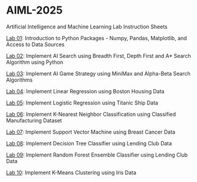 # AIML-2025
Artificial Intelligence and Machine Learning Lab Instruction Sheets

[Lab 01](https://github.com/akki-kittu/AIML_2303A52027/blob/main/Lab%20-%2001.ipynb): Introduction to Python Packages - Numpy, Pandas, Matplotlib, and Access to Data Sources

[Lab 02](https://github.com/akki-kittu/AIML_2303A52027/blob/main/AIML_Lab_02.ipynb): Implement AI Search using Breadth First, Depth First and A* Search Algorithm using Python

[Lab 03](https://github.com/akki-kittu/AIML_2303A52027/blob/main/Lab%20-%2003.ipynb): Implement AI Game Strategy using MiniMax and Alpha-Beta Search Algorithms

[Lab 04](): Implement Linear Regression using Boston Housing Data

[Lab 05](): Implement Logistic Regression using Titanic Ship Data

[Lab 06](): Implement K-Nearest Neighbor Classification using Classified Manufacturing Dataset

[Lab 07](): Implement Support Vector Machine using Breast Cancer Data

[Lab 08](): Implement Decision Tree Classifier using Lending Club Data

[Lab 09](): Implement Random Forest Ensemble Classifier using Lending Club Data

[Lab 10](): Implement K-Means Clustering using Iris Data
